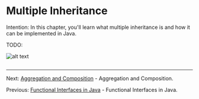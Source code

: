 # Multiple Inheritance

Intention: In this chapter, you'll learn what multiple inheritance is and how it can be implemented in Java.

TODO:

![alt text](../../etc/oop/img.png "Img")

```java

```

<hr>

Next: [Aggregation and Composition](aggreg-comp.md "Aggregation and Composition") - Aggregation and Composition.

Previous: [Functional Interfaces in Java](func-interface.md "Functional Interfaces in Java") -
Functional Interfaces in Java.